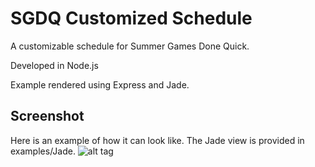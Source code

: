 # SGDQ Customized Schedule

A customizable schedule for Summer Games Done Quick.

Developed in Node.js 

Example rendered using Express and Jade.

## Screenshot

Here is an example of how it can look like. The Jade view is provided in examples/Jade.
![alt tag](http://i.imgur.com/ptcueVl.png "Example usage of the application")
